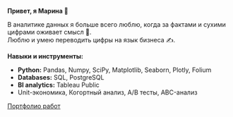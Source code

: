 **Привет, я Марина 👋**    

В аналитике данных я больше всего люблю, когда за фактами и сухими цифрами оживает смысл 🌱.   
Люблю и умею переводить цифры на язык бизнеса ✍️.

**Навыки и инструменты:**    
  * **Python:** Pandas, Numpy,  SciPy, Matplotlib, Seaborn, Plotly, Folium 
  * **Databases:** SQL, PostgreSQL
  * **BI analytics:** Tableau Public
  * Unit-экономика, Когортный анализ,  А/B тесты, ABC-анализ
    
[Портфолио работ](https://github.com/marianella-b/Portfolio)
  
<!---
marianella-b/marianella-b is a ✨ special ✨ repository because its `README.md` (this file) appears on your GitHub profile.
You can click the Preview link to take a look at your changes.
--->
